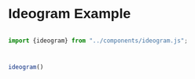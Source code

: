 # Ideogram Example

<style>
    body {font: 14px Arial; line-height: 19.6px; padding: 0 15px;}
    a, a:visited {text-decoration: none;}
    a:hover {text-decoration: underline;}
    a, a:hover, a:visited, a:active {color: #0366d6;}
</style>



 <div id="ideo-container"></div>

```js

import {ideogram} from "../components/ideogram.js";


ideogram()

```